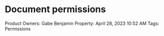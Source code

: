 # Document permissions

Product Owners: Gabe Benjamin
Property: April 28, 2023 10:52 AM
Tags: Permissions